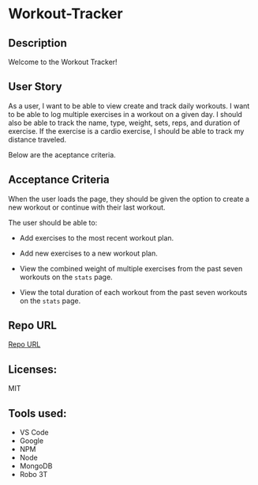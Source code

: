 # Workout-Tracker

## Description

  Welcome to the Workout Tracker!

## User Story

As a user, I want to be able to view create and track daily workouts. I want to be able to log multiple exercises in a workout on a given day. I should also be able to track the name, type, weight, sets, reps, and duration of exercise. If the exercise is a cardio exercise, I should be able to track my distance traveled.

 Below are the aceptance criteria.

## Acceptance Criteria

When the user loads the page, they should be given the option to create a new workout or continue with their last workout.

The user should be able to:

  * Add exercises to the most recent workout plan.

  * Add new exercises to a new workout plan.

  * View the combined weight of multiple exercises from the past seven workouts on the `stats` page.

  * View the total duration of each workout from the past seven workouts on the `stats` page.

## Repo URL

  [Repo URL](https://github.com/AndreeDantzler/GoodREADMeGenerator)

## Licenses: 

  MIT

## Tools used:
  - VS Code
  - Google
  - NPM
  - Node
  - MongoDB
  - Robo 3T

  ```

